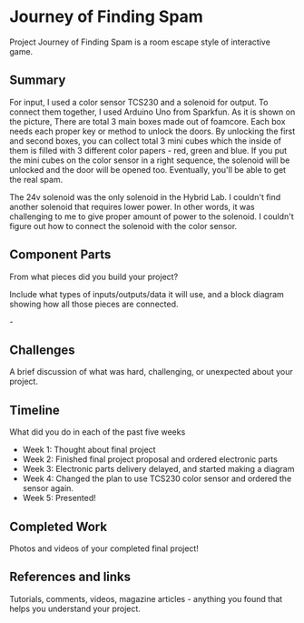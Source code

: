 
# Journey of Finding Spam

<p>Project Journey of Finding Spam is a room escape style of interactive game.</p>

## Summary

<p> 
For input, I used a color sensor TCS230 and a solenoid for output. To connect them together, I used Arduino Uno from Sparkfun. As it is shown on the picture, There are total 3 main boxes made out of foamcore. Each box needs each proper key or method to unlock the doors. By unlocking the first and second boxes, you can collect total 3 mini cubes which the inside of them is filled with 3 different color papers - red, green and blue. If you put the mini cubes on the color sensor in a right sequence, the solenoid will be unlocked and the door will be opened too. Eventually, you'll be able to get the real spam.
</p>

<p> 
The 24v solenoid was the only solenoid in the Hybrid Lab. I couldn't find another solenoid that requires lower power. In other words, it was challenging to me to give proper amount of power to the solenoid. I couldn't figure out how to connect the solenoid with the color sensor. 
</p>

## Component Parts

From what pieces did you build your project?

Include what types of inputs/outputs/data it will use, and a block diagram showing how all those pieces are connected.

<p> 
-
</p>

## Challenges

A brief discussion of what was hard, challenging, or unexpected about your project.

## Timeline

What did you do in each of the past five weeks

- Week 1: Thought about final project
- Week 2: Finished final project proposal and ordered electronic parts  
- Week 3: Electronic parts delivery delayed, and started making a diagram
- Week 4: Changed the plan to use TCS230 color sensor and ordered the sensor again. 
- Week 5: Presented!

## Completed Work

Photos and videos of your completed final project!

## References and links

Tutorials, comments, videos, magazine articles - anything you found that helps you understand your project.
